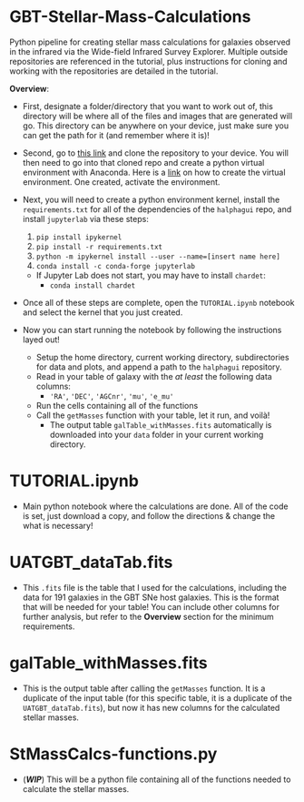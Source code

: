 # GBT-Stellar-Mass-Calculations
Python pipeline for creating stellar mass calculations for galaxies observed in the infrared via the Wide-field Infrared Survey Explorer. Multiple outside repositories are referenced in the tutorial, plus instructions for cloning and working with the repositories are detailed in the tutorial.

**Overview**:
- First, designate a folder/directory that you want to work out of, this directory will be where all of the files and images that are generated will go. This directory can be anywhere on your device, just make sure you can get the path for it (and remember where it is)!
- Second, go to [this link](https://github.com/rfinn/halphagui) and clone the repository to your device. You will then need to go into that cloned repo and create a python virtual environment with Anaconda. Here is a [link](https://conda.io/projects/conda/en/latest/user-guide/tasks/manage-environments.html#activating-an-environment) on how to create the virtual environment. One created, activate the environment.
- Next, you will need to create a python environment kernel, install the `requirements.txt` for all of the dependencies of the `halphagui` repo, and install `jupyterlab` via these steps:
  1. `pip install ipykernel`
  2. `pip install -r requirements.txt`
  3. `python -m ipykernel install --user --name=[insert name here]`
  4. `conda install -c conda-forge jupyterlab`
    - If Jupyter Lab does not start, you may have to install `chardet`:
      - `conda install chardet`
- Once all of these steps are complete, open the `TUTORIAL.ipynb` notebook and select the kernel that you just created.

- Now you can start running the notebook by following the instructions layed out! 
  - Setup the home directory, current working directory, subdirectories for data and plots, and append a path to the `halphagui` repository.
  - Read in your table of galaxy with the *at least* the following data columns:
    - `'RA'`, `'DEC'`, `'AGCnr'`, `'mu'`, `'e_mu'`
  - Run the cells containing all of the functions
  - Call the `getMasses` function with your table, let it run, and voilà!
    - The output table `galTable_withMasses.fits` automatically is downloaded into your `data` folder in your current working directory.

# TUTORIAL.ipynb
- Main python notebook where the calculations are done. All of the code is set, just download a copy, and follow the directions & change the what is necessary!

# UATGBT_dataTab.fits
- This `.fits` file is the table that I used for the calculations, including the data for 191 galaxies in the GBT SNe host galaxies. This is the format that will be needed for your table! You can include other columns for further analysis, but refer to the **Overview** section for the minimum requirements.

# galTable_withMasses.fits
- This is the output table after calling the `getMasses` function. It is a duplicate of the input table (for this specific table, it is a duplicate of the `UATGBT_dataTab.fits`), but now it has new columns for the calculated stellar masses.

# StMassCalcs-functions.py
- (***WIP***) This will be a python file containing all of the functions needed to calculate the stellar masses.
